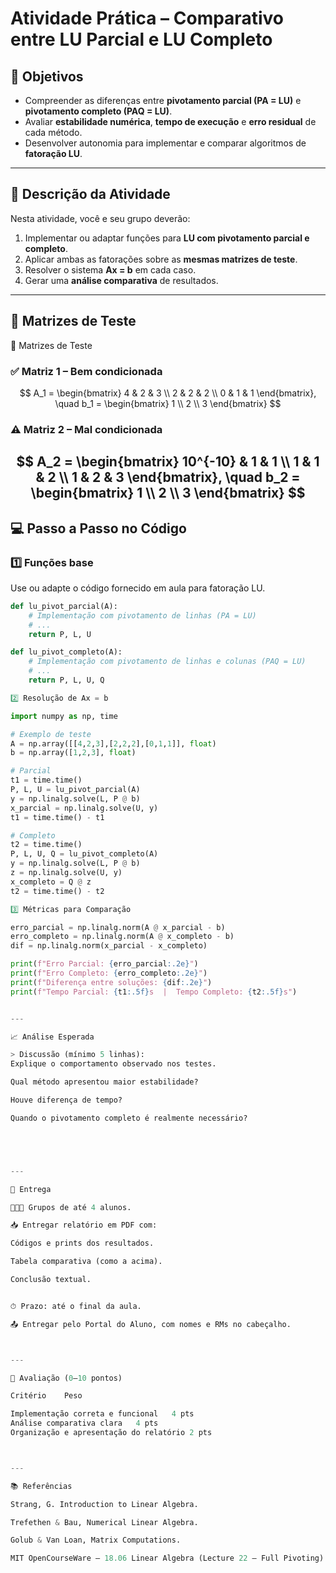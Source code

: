 # Atividade Prática – Comparativo entre LU Parcial e LU Completo

## 🎯 Objetivos
- Compreender as diferenças entre **pivotamento parcial (PA = LU)** e **pivotamento completo (PAQ = LU)**.  
- Avaliar **estabilidade numérica**, **tempo de execução** e **erro residual** de cada método.  
- Desenvolver autonomia para implementar e comparar algoritmos de **fatoração LU**.

---

## 📘 Descrição da Atividade

Nesta atividade, você e seu grupo deverão:

1. Implementar ou adaptar funções para **LU com pivotamento parcial e completo**.  
2. Aplicar ambas as fatorações sobre as **mesmas matrizes de teste**.  
3. Resolver o sistema **Ax = b** em cada caso.  
4. Gerar uma **análise comparativa** de resultados.

---

## 🧮 Matrizes de Teste
🧮 Matrizes de Teste

### ✅ Matriz 1 – Bem condicionada  
$$
A_1 = 
\begin{bmatrix}
4 & 2 & 3 \\
2 & 2 & 2 \\
0 & 1 & 1
\end{bmatrix},
\quad
b_1 = 
\begin{bmatrix}
1 \\
2 \\
3
\end{bmatrix}
$$

### ⚠️ Matriz 2 – Mal condicionada  

$$
A_2 = 
\begin{bmatrix}
10^{-10} & 1 & 1 \\
1 & 1 & 2 \\
1 & 2 & 3
\end{bmatrix},
\quad
b_2 = 
\begin{bmatrix}
1 \\
2 \\
3
\end{bmatrix}
$$
---

## 💻 Passo a Passo no Código

### 1️⃣ Funções base
Use ou adapte o código fornecido em aula para fatoração LU.

```python
def lu_pivot_parcial(A):
    # Implementação com pivotamento de linhas (PA = LU)
    # ...
    return P, L, U

def lu_pivot_completo(A):
    # Implementação com pivotamento de linhas e colunas (PAQ = LU)
    # ...
    return P, L, U, Q

2️⃣ Resolução de Ax = b

import numpy as np, time

# Exemplo de teste
A = np.array([[4,2,3],[2,2,2],[0,1,1]], float)
b = np.array([1,2,3], float)

# Parcial
t1 = time.time()
P, L, U = lu_pivot_parcial(A)
y = np.linalg.solve(L, P @ b)
x_parcial = np.linalg.solve(U, y)
t1 = time.time() - t1

# Completo
t2 = time.time()
P, L, U, Q = lu_pivot_completo(A)
y = np.linalg.solve(L, P @ b)
z = np.linalg.solve(U, y)
x_completo = Q @ z
t2 = time.time() - t2

3️⃣ Métricas para Comparação

erro_parcial = np.linalg.norm(A @ x_parcial - b)
erro_completo = np.linalg.norm(A @ x_completo - b)
dif = np.linalg.norm(x_parcial - x_completo)

print(f"Erro Parcial: {erro_parcial:.2e}")
print(f"Erro Completo: {erro_completo:.2e}")
print(f"Diferença entre soluções: {dif:.2e}")
print(f"Tempo Parcial: {t1:.5f}s  |  Tempo Completo: {t2:.5f}s")


---

📈 Análise Esperada

> Discussão (mínimo 5 linhas):
Explique o comportamento observado nos testes.

Qual método apresentou maior estabilidade?

Houve diferença de tempo?

Quando o pivotamento completo é realmente necessário?





---

🧾 Entrega

🧑‍🤝‍🧑 Grupos de até 4 alunos.

📥 Entregar relatório em PDF com:

Códigos e prints dos resultados.

Tabela comparativa (como a acima).

Conclusão textual.


⏱ Prazo: até o final da aula.

📤 Entregar pelo Portal do Aluno, com nomes e RMs no cabeçalho.



---

🧮 Avaliação (0–10 pontos)

Critério	Peso

Implementação correta e funcional	4 pts
Análise comparativa clara	4 pts
Organização e apresentação do relatório	2 pts



---

📚 Referências

Strang, G. Introduction to Linear Algebra.

Trefethen & Bau, Numerical Linear Algebra.

Golub & Van Loan, Matrix Computations.

MIT OpenCourseWare – 18.06 Linear Algebra (Lecture 22 – Full Pivoting).
